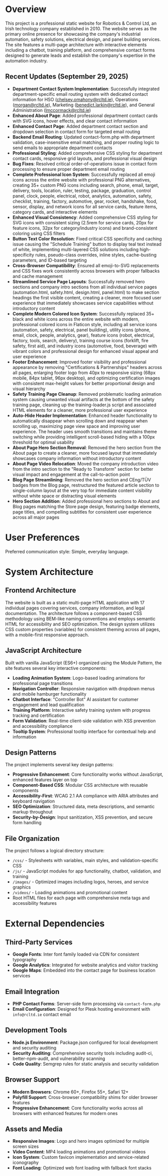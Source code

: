 # Overview

This project is a professional static website for Robotics & Control Ltd, an Irish technology company established in 2010. The website serves as the primary online presence for showcasing the company's industrial automation, safety solutions, electrical design, and panel building services. The site features a multi-page architecture with interactive elements including a chatbot, training platform, and comprehensive contact forms designed to generate leads and establish the company's expertise in the automation industry.

## Recent Updates (September 29, 2025)

- **Department Contact System Implementation**: Successfully integrated department-specific email routing system with dedicated contact information for HSO (chelsey.omahony@rcltd.ie), Operations (morgan@rcltd.ie), Marketing (benedict.larkin@rcltd.ie), and General Administration (lmccormack@rcltd.ie) 
- **Enhanced About Page**: Added professional department contact cards with SVG icons, hover effects, and clear contact information
- **Enhanced Contact Page**: Added department contact section and dropdown selection in contact form for targeted email routing
- **Backend Email Routing**: Updated contact-form.php with department validation, case-insensitive email matching, and proper routing logic to send emails to appropriate department contacts
- **Professional Styling**: Added comprehensive CSS styling for department contact cards, responsive grid layouts, and professional visual design
- **Bug Fixes**: Resolved critical order-of-operations issue in contact form processing to ensure proper department email routing
- **Complete Professional Icon System**: Successfully replaced all emoji icons across the entire website with professional PNG alternatives, creating 35+ custom PNG icons including search, phone, email, target, delivery, tools, location, ruler, testing, package, graduation, control panel, clock, people, electrical, robot, analytics, automation, safety, checklist, training, factory, automotive, gear, rocket, handshake, food, sensor, display, and network icons for all service cards, feature items, category cards, and interactive elements
- **Enhanced Visual Consistency**: Added comprehensive CSS styling for SVG icons with consistent sizing (2.5rem for service cards, 20px for feature icons, 32px for category/industry icons) and brand-consistent coloring using CSS filters
- **Button Text Color Resolution**: Fixed critical CSS specificity and caching issue causing the "Schedule Training" button to display teal text instead of white, implementing multi-layered CSS solutions including high-specificity rules, pseudo-class overrides, inline styles, cache-busting parameters, and ID-based targeting
- **Cross-Browser Compatibility**: Ensured all emoji-to-SVG replacements and CSS fixes work consistently across browsers with proper fallbacks and cache management
- **Streamlined Service Page Layouts**: Successfully removed hero sections and company intro sections from all individual service pages (automation.html, safety.html, design.html, panel.html) to make section headings the first visible content, creating a cleaner, more focused user experience that immediately showcases service capabilities without introductory content
- **Complete Modern Colored Icon System**: Successfully replaced 35+ black and white icons across the entire website with modern, professional colored icons in Flaticon style, including all service icons (automation, safety, electrical, panel building), utility icons (phone, email, clock, people, analytics, gear), feature icons (robot, electrical, factory, tools, search, delivery), training course icons (forklift, fire safety, first aid), and industry icons (automotive, food, beverage) with vibrant colors and professional design for enhanced visual appeal and user experience
- **Footer Enhancement**: Improved footer visibility and professional appearance by removing "Certifications & Partnerships" headers across all pages, enlarging footer logo from 40px to responsive sizing (68px mobile, 84px tablet, 96px desktop), and optimizing certification images with consistent max-height values for better proportional design and visual hierarchy
- **Safety Training Page Cleanup**: Removed problematic loading animation system causing unwanted visual artifacts at the bottom of the safety training page, cleaning up the training-loader.js script and associated HTML elements for a cleaner, more professional user experience
- **Auto-Hide Header Implementation**: Enhanced header functionality to automatically disappear when scrolling down and reappear when scrolling up, maximizing page view space and improving user experience. The header uses smooth transitions and maintains theme switching while providing intelligent scroll-based hiding with a 100px threshold for optimal usability
- **About Page Hero Section Removal**: Removed the hero section from the About page to create a cleaner, more focused layout that immediately showcases company information without introductory content
- **About Page Video Relocation**: Moved the company introduction video from the intro section to the "Ready to Transform" section for better visual impact and engagement at the call-to-action point
- **Blog Page Streamlining**: Removed the hero section and CEng/TÜV badges from the Blog page, restructured the featured article section to single-column layout at the very top for immediate content visibility without white space or distracting visual elements
- **Hero Section Addition**: Added professional hero sections to About and Blog pages matching the Store page design, featuring badge elements, page titles, and compelling subtitles for consistent user experience across all major pages

# User Preferences

Preferred communication style: Simple, everyday language.

# System Architecture

## Frontend Architecture
The website is built as a static multi-page HTML application with 17 individual pages covering services, company information, and legal documentation. The architecture follows a component-based CSS methodology using BEM-like naming conventions and employs semantic HTML for accessibility and SEO optimization. The design system utilizes CSS custom properties (variables) for consistent theming across all pages, with a mobile-first responsive approach.

## JavaScript Architecture
Built with vanilla JavaScript (ES6+) organized using the Module Pattern, the site features several key interactive components:
- **Loading Animation System**: Logo-based loading animations for professional page transitions
- **Navigation Controller**: Responsive navigation with dropdown menus and mobile hamburger functionality
- **Chatbot Interface**: "Controller Bot" AI assistant for customer engagement and lead qualification
- **Training Platform**: Interactive safety training system with progress tracking and certification
- **Form Validation**: Real-time client-side validation with XSS prevention and accessibility compliance
- **Tooltip System**: Professional tooltip interface for contextual help and information

## Design Patterns
The project implements several key design patterns:
- **Progressive Enhancement**: Core functionality works without JavaScript, enhanced features layer on top
- **Component-Based CSS**: Modular CSS architecture with reusable components
- **Accessibility-First**: WCAG 2.1 AA compliance with ARIA attributes and keyboard navigation
- **SEO Optimization**: Structured data, meta descriptions, and semantic markup throughout
- **Security-by-Design**: Input sanitization, XSS prevention, and secure form handling

## File Organization
The project follows a logical directory structure:
- `/css/` - Stylesheets with variables, main styles, and validation-specific CSS
- `/js/` - JavaScript modules for app functionality, chatbot, validation, and training
- `/images/` - Optimized images including logos, heroes, and service graphics
- `/videos/` - Loading animations and promotional content
- Root HTML files for each page with comprehensive meta tags and accessibility features

# External Dependencies

## Third-Party Services
- **Google Fonts**: Inter font family loaded via CDN for consistent typography
- **Google Analytics**: Integrated for website analytics and visitor tracking
- **Google Maps**: Embedded into the contact page for business location services

## Email Integration
- **PHP Contact Forms**: Server-side form processing via `contact-form.php`
- **Email Configuration**: Designed for Plesk hosting environment with `info@rcltd.ie` contact email

## Development Tools
- **Node.js Environment**: Package.json configured for local development and security auditing
- **Security Auditing**: Comprehensive security tools including audit-ci, better-npm-audit, and vulnerability scanning
- **Code Quality**: Semgrep rules for static analysis and security validation

## Browser Support
- **Modern Browsers**: Chrome 60+, Firefox 55+, Safari 12+
- **Polyfill Support**: Cross-browser compatibility shims for older browser features
- **Progressive Enhancement**: Core functionality works across all browsers with enhanced features for modern ones

## Assets and Media
- **Responsive Images**: Logo and hero images optimized for multiple screen sizes
- **Video Content**: MP4 loading animations and promotional videos
- **Icon System**: Custom favicon implementation and service-related iconography
- **Font Loading**: Optimized web font loading with fallback font stacks
